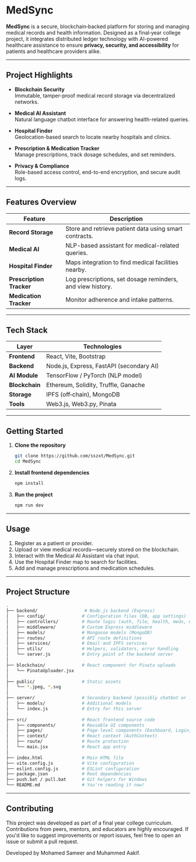 # MedSync

**MedSync** is a secure, blockchain‑backed platform for storing and managing medical records and health information. Designed as a final‑year college project, it integrates distributed ledger technology with AI-powered healthcare assistance to ensure **privacy, security, and accessibility** for patients and healthcare providers alike.

---

## Project Highlights

-  **Blockchain Security**  
  Immutable, tamper-proof medical record storage via decentralized networks.

- **Medical AI Assistant**  
  Natural language chatbot interface for answering health-related queries.

- **Hospital Finder**  
  Geolocation-based search to locate nearby hospitals and clinics.

- **Prescription & Medication Tracker**  
  Manage prescriptions, track dosage schedules, and set reminders.

- **Privacy & Compliance**  
  Role-based access control, end-to-end encryption, and secure audit logs.

---

## Features Overview

| Feature                   | Description                                                 |
|--------------------------|-------------------------------------------------------------|
| **Record Storage**       | Store and retrieve patient data using smart contracts.      |
| **Medical AI**           | NLP-based assistant for medical-related queries.            |
| **Hospital Finder**      | Maps integration to find medical facilities nearby.         |
| **Prescription Tracker** | Log prescriptions, set dosage reminders, and view history.  |
| **Medication Tracker**   | Monitor adherence and intake patterns.                      |

---

## Tech Stack

| Layer         | Technologies                              |
|---------------|-------------------------------------------|
| **Frontend**  | React, Vite, Bootstrap                    |
| **Backend**   | Node.js, Express, FastAPI (secondary AI) |
| **AI Module** | TensorFlow / PyTorch (NLP model)         |
| **Blockchain**| Ethereum, Solidity, Truffle, Ganache     |
| **Storage**   | IPFS (off‑chain), MongoDB                |
| **Tools**     | Web3.js, Web3.py, Pinata                 |

---

## Getting Started

1. **Clone the repository**

   ```bash
   git clone https://github.com/sszxt/MedSync.git
   cd MedSync
   ```

2. **Install frontend dependencies**

   ```bash
   npm install
   ```


3. **Run the project**

   ```bash
   npm run dev
   ```

---

## Usage

1. Register as a patient or provider.
2. Upload or view medical records—securely stored on the blockchain.
3. Interact with the Medical AI Assistant via chat input.
4. Use the Hospital Finder map to search for facilities.
5. Add and manage prescriptions and medication schedules.

---


## Project Structure

```bash
.
├── backend/                  # Node.js backend (Express)
│   ├── config/              # Configuration files (DB, app settings)
│   ├── controllers/         # Route logic (auth, file, health, meds, users)
│   ├── middleware/          # Custom Express middleware
│   ├── models/              # Mongoose models (MongoDB)
│   ├── routes/              # API route definitions
│   ├── services/            # Email and IPFS services
│   ├── utils/               # Helpers, validators, error handling
│   └── server.js            # Entry point of the backend server
│
├── blockchain/              # React component for Pinata uploads
│   └── PinataUploader.jsx
│
├── public/                  # Static assets
│   └── *.jpeg, *.svg
│
├── server/                  # Secondary backend (possibly chatbot or legacy)
│   ├── models/              # Additional models
│   └── index.js             # Entry for this server
│
├── src/                     # React frontend source code
│   ├── components/          # Reusable UI components
│   ├── pages/               # Page-level components (Dashboard, Login, etc.)
│   ├── context/             # React context (AuthContext)
│   ├── route/               # Route protection
│   └── main.jsx             # React app entry
│
├── index.html               # Main HTML file
├── vite.config.js           # Vite configuration
├── eslint.config.js         # ESLint configuration
├── package.json             # Root dependencies
├── push.bat / pull.bat      # Git helpers for Windows
└── README.md                # You're reading it now!
```

---


## Contributing

This project was developed as part of a final year college curriculum. Contributions from peers, mentors, and educators are highly encouraged. If you'd like to suggest improvements or report issues, feel free to open an issue or submit a pull request.

Developed by Mohamed Sameer and Muhammed Aakif.